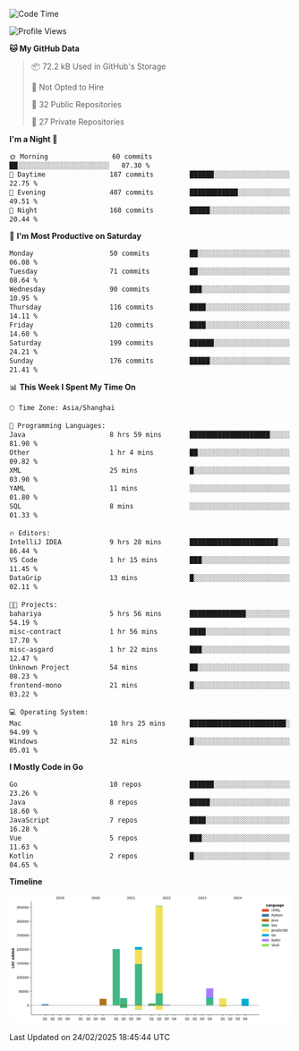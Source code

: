 <!--START_SECTION:waka-->
![Code Time](http://img.shields.io/badge/Code%20Time-4%2C010%20hrs%2057%20mins-blue)

![Profile Views](http://img.shields.io/badge/Profile%20Views-0-blue)

**🐱 My GitHub Data** 

> 📦 72.2 kB Used in GitHub's Storage 
 > 
> 🚫 Not Opted to Hire
 > 
> 📜 32 Public Repositories 
 > 
> 🔑 27 Private Repositories 
 > 
**I'm a Night 🦉** 

```text
🌞 Morning                60 commits          ██░░░░░░░░░░░░░░░░░░░░░░░   07.30 % 
🌆 Daytime                187 commits         ██████░░░░░░░░░░░░░░░░░░░   22.75 % 
🌃 Evening                407 commits         ████████████░░░░░░░░░░░░░   49.51 % 
🌙 Night                  168 commits         █████░░░░░░░░░░░░░░░░░░░░   20.44 % 
```
📅 **I'm Most Productive on Saturday** 

```text
Monday                   50 commits          ██░░░░░░░░░░░░░░░░░░░░░░░   06.08 % 
Tuesday                  71 commits          ██░░░░░░░░░░░░░░░░░░░░░░░   08.64 % 
Wednesday                90 commits          ███░░░░░░░░░░░░░░░░░░░░░░   10.95 % 
Thursday                 116 commits         ████░░░░░░░░░░░░░░░░░░░░░   14.11 % 
Friday                   120 commits         ████░░░░░░░░░░░░░░░░░░░░░   14.60 % 
Saturday                 199 commits         ██████░░░░░░░░░░░░░░░░░░░   24.21 % 
Sunday                   176 commits         █████░░░░░░░░░░░░░░░░░░░░   21.41 % 
```


📊 **This Week I Spent My Time On** 

```text
🕑︎ Time Zone: Asia/Shanghai

💬 Programming Languages: 
Java                     8 hrs 59 mins       ████████████████████░░░░░   81.90 % 
Other                    1 hr 4 mins         ██░░░░░░░░░░░░░░░░░░░░░░░   09.82 % 
XML                      25 mins             █░░░░░░░░░░░░░░░░░░░░░░░░   03.90 % 
YAML                     11 mins             ░░░░░░░░░░░░░░░░░░░░░░░░░   01.80 % 
SQL                      8 mins              ░░░░░░░░░░░░░░░░░░░░░░░░░   01.33 % 

🔥 Editors: 
IntelliJ IDEA            9 hrs 28 mins       ██████████████████████░░░   86.44 % 
VS Code                  1 hr 15 mins        ███░░░░░░░░░░░░░░░░░░░░░░   11.45 % 
DataGrip                 13 mins             █░░░░░░░░░░░░░░░░░░░░░░░░   02.11 % 

🐱‍💻 Projects: 
bahariya                 5 hrs 56 mins       ██████████████░░░░░░░░░░░   54.19 % 
misc-contract            1 hr 56 mins        ████░░░░░░░░░░░░░░░░░░░░░   17.70 % 
misc-asgard              1 hr 22 mins        ███░░░░░░░░░░░░░░░░░░░░░░   12.47 % 
Unknown Project          54 mins             ██░░░░░░░░░░░░░░░░░░░░░░░   08.23 % 
frontend-mono            21 mins             █░░░░░░░░░░░░░░░░░░░░░░░░   03.22 % 

💻 Operating System: 
Mac                      10 hrs 25 mins      ████████████████████████░   94.99 % 
Windows                  32 mins             █░░░░░░░░░░░░░░░░░░░░░░░░   05.01 % 
```

**I Mostly Code in Go** 

```text
Go                       10 repos            ██████░░░░░░░░░░░░░░░░░░░   23.26 % 
Java                     8 repos             █████░░░░░░░░░░░░░░░░░░░░   18.60 % 
JavaScript               7 repos             ████░░░░░░░░░░░░░░░░░░░░░   16.28 % 
Vue                      5 repos             ███░░░░░░░░░░░░░░░░░░░░░░   11.63 % 
Kotlin                   2 repos             █░░░░░░░░░░░░░░░░░░░░░░░░   04.65 % 
```



**Timeline**

![Lines of Code chart](https://raw.githubusercontent.com/youtiaoguagua/youtiaoguagua/master/assets/bar_graph.png)


 Last Updated on 24/02/2025 18:45:44 UTC
<!--END_SECTION:waka-->